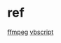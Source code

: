 # ref

[ffmpeg](https://github.com/td0g/ref/raw/main/ffmpeg.txt)
[vbscript](https://github.com/td0g/ref/raw/main/vbscript.txt)
